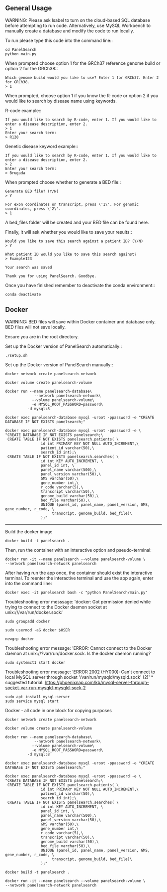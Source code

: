 General Usage
-------------
WARNING: Please ask Isabel to turn on the cloud-based SQL database before attempting to run code. Alternatively, use MySQL Workbench to manually create a database and modify the code to run locally.

To run please type this code into the command line::

    cd PanelSearch
    python main.py


When prompted choose option 1 for the GRCh37 reference genome build or
option 2 for the GRCh38::

    Which genome build would you like to use? Enter 1 for GRCh37. Enter 2 for GRCh38.
    > 1

When prompted, choose option 1 if you know the R-code or option 2 if you would like to
search by disease name using keywords.

R-code example::

    If you would like to search by R-code, enter 1. If you would like to enter a disease description, enter 2.
    > 1
    Enter your search term:
    > R128

Genetic disease keyword example::

    If you would like to search by R-code, enter 1. If you would like to enter a disease description, enter 2.
    > 2
    Enter your search term:
    > Brugada

When prompted choose whether to generate a BED file::

    Generate BED file? (Y/N)
    > Y

    For exon coordinates on transcript, press \'1\'. For genomic coordinates, press \'2\'.
    > 1

A bed_files folder will be created and your BED file can be found here.

Finally, it will ask whether you would like to save your results::

    Would you like to save this search against a patient ID? (Y/N)
    > Y

    What patient ID would you like to save this search against?
    > Example123

    Your search was saved

    Thank you for using PanelSearch. Goodbye.

Once you have finished remember to deactivate the conda environment::

    conda deactivate
    

Docker
------
WARNING: BED files will save within Docker container and database only. BED files will not save locally.

Ensure you are in the root directory.

Set up the Docker version of PanelSearch automatically::

    ./setup.sh


Set up the Docker version of PanelSearch manually::
        
    docker network create panelsearch-network
    
    docker volume create panelsearch-volume

    docker run --name panelsearch-database\
                 --network panelsearch-network\
                --volume panelsearch-volume\
                -e MYSQL_ROOT_PASSWORD=password\
              -d mysql:8

    docker exec panelsearch-database mysql -uroot -ppassword -e "CREATE DATABASE IF NOT EXISTS panelsearch;"

    docker exec panelsearch-database mysql -uroot -ppassword -e \
    "CREATE DATABASE IF NOT EXISTS panelsearch;\
     CREATE TABLE IF NOT EXISTS panelsearch.patients( \
                    id int PRIMARY KEY NOT NULL AUTO_INCREMENT,\
                    patient_id varchar(50),\
                    search_id int);\
     CREATE TABLE IF NOT EXISTS panelsearch.searches( \
                    id int KEY AUTO_INCREMENT, \
                    panel_id int, \
                    panel_name varchar(500),\
                    panel_version varchar(50),\
                    GMS varchar(50),\
                    gene_number int,\
                    r_code varchar(5),\
                    transcript varchar(50),\
                    genome_build varchar(50),\
                    bed_file varchar(50),\
                    UNIQUE (panel_id, panel_name, panel_version, GMS, gene_number, r_code, \
                         transcript, genome_build, bed_file)\
                    );"


------
Build the docker image
    
    docker build -t panelsearch .

Then, run the container with an interactive option and pseudo-terminal:
    
    docker run -it --name panelsearch --volume panelsearch-volume \
    --network panelsearch-network panelsearch

After having run the app once, the container should exist the interactive terminal. To reenter the interactive terminal and use the app again, enter into the command line:

    docker exec -it panelsearch bash -c "python PanelSearch/main.py"

Troubleshooting error messsage: 'docker: Got permission denied while trying to connect to the Docker daemon socket at unix:///var/run/docker.sock:' 

    sudo groupadd docker

    sudo usermod -aG docker $USER
    
    newgrp docker

Troubleshooting error message: 'ERROR: Cannot connect to the Docker daemon at unix://?var/run/docker.sock. Is the docker daemon running?
    
    sudo systemct1 start docker


Troubleshooting error message: 'ERROR 2002 (HY000): Can't connect to local MySQL server through socket '/var/run/mysqld/mysqld.sock' (2)'
    * suggested tutorial: https://phoenixnap.com/kb/mysql-server-through-socket-var-run-mysqld-mysqld-sock-2
    
    sudo apt install mysql-server
    sudo service mysql start
    
Docker - all code in one block for copying purposes
      
        
    docker network create panelsearch-network
    
    docker volume create panelsearch-volume

    docker run --name panelsearch-database\
                 --network panelsearch-network\
                --volume panelsearch-volume\
                -e MYSQL_ROOT_PASSWORD=password\
              -d mysql:8

    docker exec panelsearch-database mysql -uroot -ppassword -e "CREATE DATABASE IF NOT EXISTS panelsearch;"

    docker exec panelsearch-database mysql -uroot -ppassword -e \
    "CREATE DATABASE IF NOT EXISTS panelsearch;\
     CREATE TABLE IF NOT EXISTS panelsearch.patients( \
                    id int PRIMARY KEY NOT NULL AUTO_INCREMENT,\
                    patient_id varchar(50),\
                    search_id int);\
     CREATE TABLE IF NOT EXISTS panelsearch.searches( \
                    id int KEY AUTO_INCREMENT, \
                    panel_id int, \
                    panel_name varchar(500),\
                    panel_version varchar(50),\
                    GMS varchar(50),\
                    gene_number int,\
                    r_code varchar(5),\
                    transcript varchar(50),\
                    genome_build varchar(50),\
                    bed_file varchar(50),\
                    UNIQUE (panel_id, panel_name, panel_version, GMS, gene_number, r_code, \
                         transcript, genome_build, bed_file)\
                    );"
                    
    docker build -t panelsearch .
    
    docker run -it --name panelsearch --volume panelsearch-volume \
    --network panelsearch-network panelsearch


